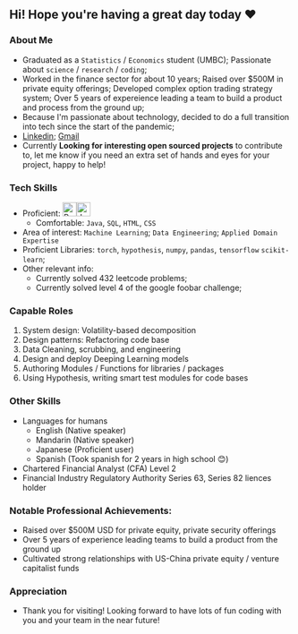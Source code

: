 ## Hi! Hope you're having a great day today ❤️


### About Me
* Graduated as a `Statistics` / `Economics` student (UMBC); Passionate about `science` / `research` / `coding`;
* Worked in the finance sector for about 10 years; Raised over $500M in private equity offerings; Developed complex option trading strategy system; Over 5 years of expereience leading a team to build a product and process from the ground up;
* Because I'm passionate about technology, decided to do a full transition into tech since the start of the pandemic;
* [Linkedin](https://www.linkedin.com/in/royma/); [Gmail](https://mail.google.com/mail/u/0/?view=cm&fs=1&to=cycla4@gmail.com&su=SUBJECT&body=BODY&tf=1)
* Currently <b>Looking for interesting open sourced projects</b> to contribute to, let me know if you need an extra set of hands and eyes for your project, happy to help!


### Tech Skills
* Proficient: <img alt="Python" src="https://img.shields.io/badge/Python-14354C?style=for-the-badge&logo=python&logoColor=white" height="25px"/><img alt="Javascript" src="https://img.shields.io/badge/JavaScript-323330?style=for-the-badge&logo=javascript&logoColor=F7DF1E"  height="25px"/>
    * Comfortable: `Java`, `SQL`, `HTML`, `CSS`
* Area of interest: `Machine Learning`; `Data Engineering`; `Applied Domain Expertise`
* Proficient Libraries: `torch`, `hypothesis`, `numpy`, `pandas`, `tensorflow` `scikit-learn`;
* Other relevant info: 
    * Currently solved 432 leetcode problems;
    * Currently solved level 4 of the google foobar challenge;


### Capable Roles
1. System design: Volatility-based decomposition
2. Design patterns: Refactoring code base
3. Data Cleaning, scrubbing, and engineering
4. Design and deploy Deeping Learning models
5. Authoring Modules / Functions for libraries / packages
6. Using Hypothesis, writing smart test modules for code bases


### Other Skills
* Languages for humans
   * English (Native speaker)
   * Mandarin (Native speaker)
   * Japanese (Proficient user)
   * Spanish (Took spanish for 2 years in high school 😊)
* Chartered Financial Analyst (CFA) Level 2
* Financial Industry Regulatory Authority Series 63, Series 82 liences holder


### Notable Professional Achievements:
* Raised over $500M USD for private equity, private security offerings
* Over 5 years of experience leading teams to build a product from the ground up
* Cultivated strong relationships with US-China private equity / venture capitalist funds


### Appreciation
* Thank you for visiting! Looking forward to have lots of fun coding with you and your team in the near future!




<!---
PatternFinder/PatternFinder is a ✨ special ✨ repository because its `README.md` (this file) appears on your GitHub profile.
You can click the Preview link to take a look at your changes.
--->
